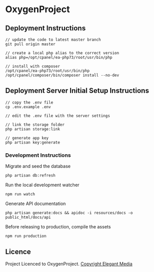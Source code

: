 # OxygenProject

## Deployment Instructions

```
// update the code to latest master branch
git pull origin master

// create a local php alias to the correct version
alias php=/opt/cpanel/ea-php73/root/usr/bin/php

// install with composer
/opt/cpanel/ea-php73/root/usr/bin/php /opt/cpanel/composer/bin/composer install --no-dev
```

## Deployment Server Initial Setup Instructions

```
// copy the .env file
cp .env.example .env

// edit the .env file with the server settings

// link the storage folder
php artisan storage:link

// generate app key
php artisan key:generate
```

### Development Instructions

Migrate and seed the database
```
php artisan db:refresh
```

Run the local development watcher
```
npm run watch
```

Generate API documentation
```
php artisan generate:docs && apidoc -i resources/docs -o public_html/docs/api
```

Before releasing to production, compile the assets
```
npm run production
```

## Licence

Project Licenced to OxygenProject. [Copyright Elegant Media](https://www.elegantmedia.com.au)